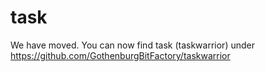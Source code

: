 # task

We have moved. You can now find task (taskwarrior) under https://github.com/GothenburgBitFactory/taskwarrior
